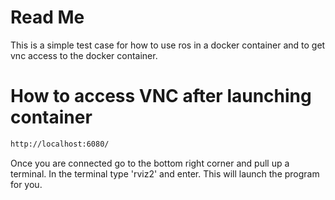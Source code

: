 # Read Me
This is a simple test case for how to use ros in a docker container
and to get vnc access to the docker container. 

# How to access VNC after launching container
```bash
http://localhost:6080/
```

Once you are connected go to the bottom right corner and pull up a
terminal. In the terminal type 'rviz2' and enter. This will launch the program for you.